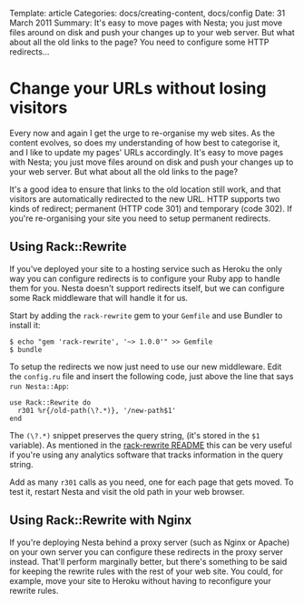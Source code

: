 Template: article
Categories: docs/creating-content, docs/config
Date: 31 March 2011
Summary: It's easy to move pages with Nesta; you just move files around on disk and push your changes up to your web server. But what about all the old links to the page? You need to configure some HTTP redirects...

# Change your URLs without losing visitors

Every now and again I get the urge to re-organise my web sites. As the
content evolves, so does my understanding of how best to categorise it,
and I like to update my pages' URLs accordingly. It's easy to move pages
with Nesta; you just move files around on disk and push your changes up
to your web server. But what about all the old links to the page?

It's a good idea to ensure that links to the old location still work,
and that visitors are automatically redirected to the new URL. HTTP
supports two kinds of redirect; permanent (HTTP code 301) and temporary
(code 302). If you're re-organising your site you need to setup
permanent redirects.

## Using Rack::Rewrite

If you've deployed your site to a hosting service such as Heroku the
only way you can configure redirects is to configure your Ruby app to
handle them for you. Nesta doesn't support redirects itself, but we can
configure some Rack middleware that will handle it for us.

Start by adding the `rack-rewrite` gem to your `Gemfile` and use Bundler
to install it:

    $ echo "gem 'rack-rewrite', '~> 1.0.0'" >> Gemfile
    $ bundle

To setup the redirects we now just need to use our new middleware. Edit
the `config.ru` file and insert the following code, just above the line
that says `run Nesta::App`:

    use Rack::Rewrite do
      r301 %r{/old-path(\?.*)}, '/new-path$1'
    end

The `(\?.*)` snippet preserves the query string, (it's stored in the
`$1` variable). As mentioned in the [rack-rewrite README][README] this
can be very useful if you're using any analytics software that tracks
information in the query string.

Add as many `r301` calls as you need, one for each page that gets moved.
To test it, restart Nesta and visit the old path in your web browser.

[README]: https://github.com/jtrupiano/rack-rewrite/blob/master/README.rdoc

## Using Rack::Rewrite with Nginx

If you're deploying Nesta behind a proxy server (such as Nginx or
Apache) on your own server you can configure these redirects in the
proxy server instead. That'll perform marginally better, but there's
something to be said for keeping the rewrite rules with the rest of your
web site. You could, for example, move your site to Heroku without
having to reconfigure your rewrite rules.
